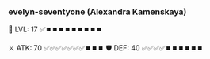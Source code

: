 ### evelyn-seventyone (Alexandra Kamenskaya)

🧪 LVL: 17 ✅⏹️⏹️⏹️⏹️⏹️⏹️⏹️⏹️⏹️

⚔️ ATK: 70 ✅✅✅✅✅✅✅⏹️⏹️⏹️
🛡️ DEF: 40 ✅✅✅✅⏹️⏹️⏹️⏹️⏹️⏹️
